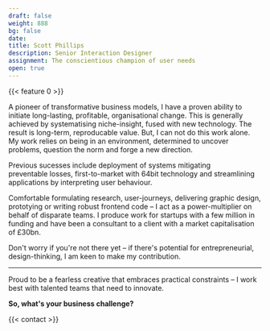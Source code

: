 ```yaml
---
draft: false
weight: 888
bg: false
date:
title: Scott Phillips
description: Senior Interaction Designer
assignment: The conscientious champion of user needs
open: true
---
```


{{< feature 0 >}}

A pioneer of transformative business models, I have a proven ability to initiate long-lasting, profitable, organisational&nbsp;change. This is generally achieved by systematising niche-insight, fused with new technology. The result is long-term, reproducable&nbsp;value. But, I can not do this work&nbsp;alone. My work relies on being in an environment, determined to uncover problems, question the norm and forge a new&nbsp;direction.

Previous&nbsp;sucesses include deployment of systems mitigating preventable&nbsp;losses<!-- M3Pub, Vaultarch, custom GA analytics, etc -->, first-to-market with 64bit&nbsp;technology <!-- Advanced Animation & Autodesk, etc --> and streamlining applications by interpreting user&nbsp;behaviour.<!-- National Geographic, PeR, 3-si.com, InstantWebapp, Aris -->

Comfortable formulating research, user-journeys, delivering graphic design, prototying&nbsp;or writing robust&nbsp;frontend code – I act as a power-multiplier on behalf of disparate&nbsp;teams. I&nbsp;produce work for startups with a few million in funding and have been a consultant to a client with a market capitalisation of&nbsp;£30bn.


Don't worry if you're not there yet – if there's potential for entrepreneurial, design-thinking, I am keen to make my&nbsp;contribution.


<!--
I design and deliver projects for organisations such as [National Geographic](https://inspiredlabs.co.uk/j/), [Siemens](https://vimeo.com/124142652), [Bowers & Wilkins](https://vimeo.com/124144694), and ambitious&nbsp;startups.

My work applies thorough, user-friendly design that moves projects forward. These can be greenfield projects like attention engineering for [Aris&nbsp;Technologies](https://www.linkedin.com/company/aris-technologies-ltd.). Or a communication strategy for [Vaultarch](https://vaultarch.com/), an award‑winning deep‑tech&nbsp;company.
-->

* * *

Proud to be a fearless creative that embraces practical&nbsp;constraints – I&nbsp;work best with talented teams that need to&nbsp;innovate.

**So, what's your business&nbsp;challenge?**

{{< contact >}}

<!--
**Would you like to send me an email?**
{{/* < contact > */}}

2019-02-02

I’m Scott Phillips, Design Generalist from the United Kingdom. For the past few years, I have mainly designed for the mobile web. The rest of the time, I’ve worked on content for companies like Siemens and Bowers & Wilkins.

In my work, I apply thorough, user-friendly solutions to move my client’s businesses forward. These can be greenfield projects that require attention engineering, such as Aris Technologies. Or deeptech projects, such as the award winning Vaultarch.

My services include coding for the web and defining key user experience touch points. These include offline assets, graphics and prototype design. Product design and delivery within a well-resourced team is also of interest.

Previous experience includes template architecture for a gaming platform with millions in funding, and providing communication advice to a company with a market capitalisation of over £30bn.

Don’t worry if you’re not there yet – I’m happy to work with startups that need help getting off the ground!

Maybe this experience isn’t what your organisation is looking for – and that’s ok.

Generally, I’m a good fit for agencies that need technical skills, aiming to get ahead of the market. If this is of interest, I’d like to hear from you.

[email](alan.scott.phillips@pm.me?subject=I%20have%20seen%20your%20website).

-->
